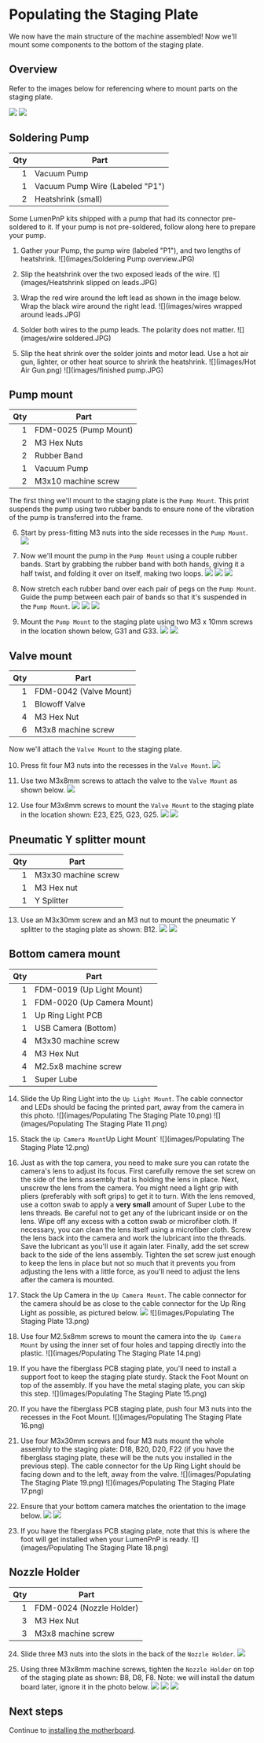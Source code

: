 # Populating the Staging Plate

We now have the main structure of the machine assembled! Now we'll mount some components to the bottom of the staging plate.

## Overview

Refer to the images below for referencing where to mount parts on the staging plate.

![](images/IMG_0746.JPG)
![](images/Populating-The-Staging-Plate-Step-1-ALT.png)

## Soldering Pump

|  Qty | Part                            |
| ---: | ------------------------------- |
|    1 | Vacuum Pump                     |
|    1 | Vacuum Pump Wire (Labeled "P1") |
|    2 | Heatshrink (small)              |

Some LumenPnP kits shipped with a pump that had its connector pre-soldered to it. If your pump is not pre-soldered, follow along here to prepare your pump.

1. Gather your Pump, the pump wire (labeled "P1"), and two lengths of heatshrink.
  ![](images/Soldering Pump overview.JPG)

2. Slip the heatshrink over the two exposed leads of the wire.
  ![](images/Heatshrink slipped on leads.JPG)

3. Wrap the red wire around the left lead as shown in the image below. Wrap the black wire around the right lead.
  ![](images/wires wrapped around leads.JPG)

4. Solder both wires to the pump leads. The polarity does not matter.
  ![](images/wire soldered.JPG)

5. Slip the heat shrink over the solder joints and motor lead. Use a hot air gun, lighter, or other heat source to shrink the heatshrink.
  ![](images/Hot Air Gun.png)
  ![](images/finished pump.JPG)

## Pump mount

|  Qty | Part                  |
| ---: | --------------------- |
|    1 | FDM-0025 (Pump Mount) |
|    2 | M3 Hex Nuts           |
|    2 | Rubber Band           |
|    1 | Vacuum Pump           |
|    2 | M3x10 machine screw   |

The first thing we'll mount to the staging plate is the `Pump Mount`. This print suspends the pump using two rubber bands to ensure none of the vibration of the pump is transferred into the frame.

6. Start by press-fitting M3 nuts into the side recesses in the `Pump Mount`.
  ![](images/Populating-The-Staging-Plate-Step-1-2.png)

7. Now we'll mount the pump in the `Pump Mount` using a couple rubber bands. Start by grabbing the rubber band with both hands, giving it a half twist, and folding it over on itself, making two loops.
  ![](images/IMG_0737.JPG)
  ![](images/IMG_0738.JPG)
  ![](images/IMG_0740.JPG)

1. Now stretch each rubber band over each pair of pegs on the `Pump Mount`. Guide the pump between each pair of bands so that it's suspended in the `Pump Mount`.
  ![](images/IMG_0742.JPG)
  ![](images/IMG_0743.JPG)
  ![](images/IMG_0744.JPG)

1. Mount the `Pump Mount` to the staging plate using two M3 x 10mm screws in the location shown below, G31 and G33.
  ![](images/Populating-The-Staging-Plate-Step-4-ALT.png)
  ![](images/IMG_0741.JPG)

## Valve mount

|  Qty | Part                   |
| ---: | ---------------------- |
|    1 | FDM-0042 (Valve Mount) |
|    1 | Blowoff Valve          |
|    4 | M3 Hex Nut             |
|    6 | M3x8 machine screw     |

Now we'll attach the `Valve Mount` to the staging plate.

10. Press fit four M3 nuts into the recesses in the `Valve Mount`.
  ![](images/Populating-The-Staging-Plate-Step-5.png)

11. Use two M3x8mm screws to attach the valve to the `Valve Mount` as shown below.
  ![](images/Populating-The-Staging-Plate-Step-6.png)

12. Use four M3x8mm screws to mount the `Valve Mount` to the staging plate in the location shown: E23, E25, G23, G25.
  ![](images/Populating-The-Staging-Plate-Step-7-ALT.png)
  ![](images/IMG_0745.JPG)

## Pneumatic Y splitter mount

|  Qty | Part                |
| ---: | ------------------- |
|    1 | M3x30 machine screw |
|    1 | M3 Hex nut          |
|    1 | Y Splitter          |

13. Use an M3x30mm screw and an M3 nut to mount the pneumatic Y splitter to the staging plate as shown: B12.
  ![](images/Populating-The-Staging-Plate-Step-8-ALT.png)
  ![](images/PXL_20220204_061125932.MP.jpg)

## Bottom camera mount

|  Qty | Part                       |
| ---: | -------------------------- |
|    1 | FDM-0019 (Up Light Mount)  |
|    1 | FDM-0020 (Up Camera Mount) |
|    1 | Up Ring Light PCB          |
|    1 | USB Camera (Bottom)        |
|    4 | M3x30 machine screw        |
|    4 | M3 Hex Nut                 |
|    4 | M2.5x8 machine screw       |
|    1 | Super Lube                 |

14. Slide the Up Ring Light into the `Up Light Mount`. The cable connector and LEDs should be facing the printed part, away from the camera in this photo.
  ![](images/Populating The Staging Plate 10.png)
  ![](images/Populating The Staging Plate 11.png)

1.  Stack the `Up Camera Mount`Up Light Mount`
  ![](images/Populating The Staging Plate 12.png)

1.  Just as with the top camera, you need to make sure you can rotate the camera's lens to adjust its focus. First carefully remove the set screw on the side of the lens assembly that is holding the lens in place. Next, unscrew the lens from the camera. You might need a light grip with pliers (preferably with soft grips) to get it to turn. With the lens removed, use a cotton swab to apply a **very small** amount of Super Lube to the lens threads. Be careful not to get any of the lubricant inside or on the lens. Wipe off any excess with a cotton swab or microfiber cloth. If necessary, you can clean the lens itself using a microfiber cloth. Screw the lens back into the camera and work the lubricant into the threads. Save the lubricant as you'll use it again later. Finally, add the set screw back to the side of the lens assembly. Tighten the set screw just enough to keep the lens in place but not so much that it prevents you from adjusting the lens with a little force, as you'll need to adjust the lens after the camera is mounted.

2.  Stack the Up Camera in the `Up Camera Mount`. The cable connector for the camera should be as close to the cable connector for the Up Ring Light as possible, as pictured below.
  ![](images/IMG_0837.JPG)
  ![](images/Populating The Staging Plate 13.png)

1.  Use four M2.5x8mm screws to mount the camera into the `Up Camera Mount` by using the inner set of four holes and tapping directly into the plastic.
  ![](images/Populating The Staging Plate 14.png)

1.  If you have the fiberglass PCB staging plate, you'll need to install a support foot to keep the staging plate sturdy. Stack the Foot Mount on top of the assembly. If you have the metal staging plate, you can skip this step.
  ![](images/Populating The Staging Plate 15.png)

1.  If you have the fiberglass PCB staging plate, push four M3 nuts into the recesses in the Foot Mount.
  ![](images/Populating The Staging Plate 16.png)

1.  Use four M3x30mm screws and four M3 nuts mount the whole assembly to the staging plate: D18, B20, D20, F22 (if you have the fiberglass staging plate, these will be the nuts you installed in the previous step). The cable connector for the Up Ring Light should be facing down and to the left, away from the valve.
  ![](images/Populating The Staging Plate 19.png)
  ![](images/Populating The Staging Plate 17.png)

1.  Ensure that your bottom camera matches the orientation to the image below.
  ![](images/Populating-The-Staging-Plate-Step-12-ALT.png)
  ![](images/IMG_0837.JPG)

1.  If you have the fiberglass PCB staging plate, note that this is where the foot will get installed when your LumenPnP is ready.
  ![](images/Populating The Staging Plate 18.png)

## Nozzle Holder

|  Qty | Part                     |
| ---: | ------------------------ |
|    1 | FDM-0024 (Nozzle Holder) |
|    3 | M3 Hex Nut               |
|    3 | M3x8 machine screw       |

24. Slide three M3 nuts into the slots in the back of the `Nozzle Holder`.
  ![](images/Populating-The-Staging-Plate-Step-13.png)

25. Using three M3x8mm machine screws, tighten the `Nozzle Holder` on top of the staging plate as shown: B8, D8, F8. Note: we will install the datum board later, ignore it in the photo below.
  ![](images/Populating-The-Staging-Plate-Step-14-ALT.png)
  ![](images/PXL_20220206_182121691.MP.jpg)
  ![](images/PXL_20220206_182234874.MP.jpg)

## Next steps

Continue to [installing the motherboard](../../motherboard/installing-tht/index.md).

